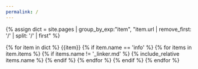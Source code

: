 ```yaml
---
permalink: /
---
```


{% assign dict = site.pages | group_by_exp:"item", "item.url | remove_first: '/' | split: '/' | first" %}

{% for item in dict %}
  {{item}}
  {% if item.name == 'info' %}
    {% for items in item.items %}
      {% if items.name != '\_linker.md' %}
        {% include_relative items.name %}
      {% endif %}
    {% endfor %}
  {% endif %}
{% endfor %}
